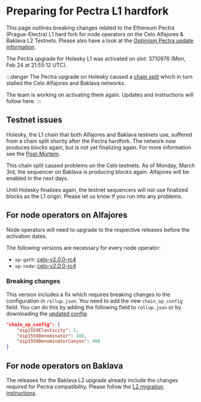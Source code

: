 # Preparing for Pectra L1 hardfork

This page outlines breaking changes related to the Ethereum Pectra (Prague-Electra) L1 hard fork for node operators on the Celo Alfajores & Baklava L2 Testnets. Please also have a look at the [Optimism Pectra update information](https://docs.optimism.io/notices/pectra-changes).

The Pectra upgrade for Holesky L1 was activated on slot: 3710976 (Mon, Feb 24 at 21:55:12 UTC).

:::danger
The Pectra upgrade on Holesky caused a [chain split](https://github.com/ethereum/pm/blob/master/Pectra/holesky-postmortem.md) which in turn stalled the Celo Alfajores and Baklava networks.

The team is working on activating them again. Updates and instructions will follow here.
:::

## Testnet issues

Holesky, the L1 chain that both Alfajores and Baklava testnets use, suffered from a chain split shortly after the Pectra hardfork. The network now produces blocks again, but is not yet finalizing again. For more information see the [Post-Mortem](https://github.com/ethereum/pm/blob/master/Pectra/holesky-postmortem.md).

This chain split caused problems on the Celo testnets. As of Monday, March 3rd, the sequencer on Baklava is producing blocks again. Alfajores will be enabled in the next days.

Until Holesky finalizes again, the testnet sequencers will not use finalized blocks as the L1 origin. Please let us know if you run into any problems.

## For node operators on Alfajores

Node operators will need to upgrade to the respective releases before the activation dates.

The following versions are necessary for every node operator:

* `op-geth`: [celo-v2.0.0-rc4](https://github.com/celo-org/op-geth/releases/tag/celo-v2.0.0-rc4)
* `op-node`: [celo-v2.0.0-rc4](https://github.com/celo-org/optimism/releases/tag/celo-v2.0.0-rc4)

### Breaking changes

This version includes a fix which requires breaking changes to the configuration in `rollup.json`. You need to add the new `chain_op_config` field. You can do this by adding the following field to `rollup.json` or by downloading the [updated config](https://storage.googleapis.com/cel2-rollup-files/alfajores/rollup.json).

```json
"chain_op_config": {
	"eip1559Elasticity": 5,
	"eip1559Denominator": 400,
	"eip1559DenominatorCanyon": 400
}
```

## For node operators on Baklava

The releases for the Baklava L2 upgrade already include the changes required for Pectra compatibility. Please follow the [L2 migration instructions](./l2-migration.md).
